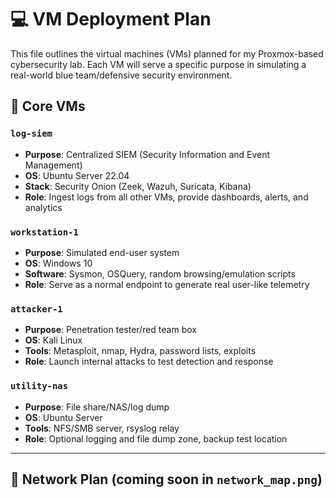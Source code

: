 # 💻 VM Deployment Plan

This file outlines the virtual machines (VMs) planned for my Proxmox-based cybersecurity lab. Each VM will serve a specific purpose in simulating a real-world blue team/defensive security environment.

## 🧱 Core VMs

### `log-siem`
- **Purpose**: Centralized SIEM (Security Information and Event Management)
- **OS**: Ubuntu Server 22.04
- **Stack**: Security Onion (Zeek, Wazuh, Suricata, Kibana)
- **Role**: Ingest logs from all other VMs, provide dashboards, alerts, and analytics

### `workstation-1`
- **Purpose**: Simulated end-user system
- **OS**: Windows 10
- **Software**: Sysmon, OSQuery, random browsing/emulation scripts
- **Role**: Serve as a normal endpoint to generate real user-like telemetry

### `attacker-1`
- **Purpose**: Penetration tester/red team box
- **OS**: Kali Linux
- **Tools**: Metasploit, nmap, Hydra, password lists, exploits
- **Role**: Launch internal attacks to test detection and response

### `utility-nas`
- **Purpose**: File share/NAS/log dump
- **OS**: Ubuntu Server
- **Tools**: NFS/SMB server, rsyslog relay
- **Role**: Optional logging and file dump zone, backup test location

---

## 🔗 Network Plan (coming soon in `network_map.png`)
